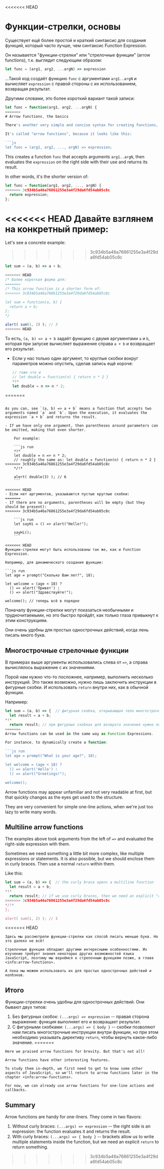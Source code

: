 <<<<<<< HEAD
# Функции-стрелки, основы

Существует ещё более простой и краткий синтаксис для создания функций, который часто лучше, чем синтаксис Function Expression.

Он называется "функции-стрелки" или "стрелочные функции" (arrow functions), т.к. выглядит следующим образом:

```js
let func = (arg1, arg2, ...argN) => expression
```

...Такой код создаёт функцию `func` с аргументами `arg1..argN` и вычисляет `expression` с правой стороны с их использованием, возвращая результат.

Другими словами, это более короткий вариант такой записи:

```js
let func = function(arg1, arg2, ...argN) {
=======
# Arrow functions, the basics

There's another very simple and concise syntax for creating functions, that's often better than Function Expressions.

It's called "arrow functions", because it looks like this:

```js
let func = (arg1, arg2, ..., argN) => expression;
```

This creates a function `func` that accepts arguments `arg1..argN`, then evaluates the `expression` on the right side with their use and returns its result.

In other words, it's the shorter version of:

```js
let func = function(arg1, arg2, ..., argN) {
>>>>>>> 3c934b5a46a76861255e3a4f29da6fd54ab05c8c
  return expression;
};
```

<<<<<<< HEAD
Давайте взглянем на конкретный пример:
=======
Let's see a concrete example:
>>>>>>> 3c934b5a46a76861255e3a4f29da6fd54ab05c8c

```js run
let sum = (a, b) => a + b;

<<<<<<< HEAD
/* Более короткая форма для:
=======
/* This arrow function is a shorter form of:
>>>>>>> 3c934b5a46a76861255e3a4f29da6fd54ab05c8c

let sum = function(a, b) {
  return a + b;
};
*/

alert( sum(1, 2) ); // 3
<<<<<<< HEAD

```

То есть, `(a, b) => a + b` задаёт функцию с двумя аргументами `a` и `b`, которая при запуске вычисляет выражение справа `a + b` и возвращает его результат.

- Если у нас только один аргумент, то круглые скобки вокруг параметров можно опустить, сделав запись ещё короче:

    ```js run
    // тоже что и
    // let double = function(n) { return n * 2 }
    *!*
    let double = n => n * 2;
=======
```

As you can, see `(a, b) => a + b` means a function that accepts two arguments named `a` and `b`. Upon the execution, it evaluates the expression `a + b` and returns the result.

- If we have only one argument, then parentheses around parameters can be omitted, making that even shorter.

    For example:

    ```js run
    *!*
    let double = n => n * 2;
    // roughly the same as: let double = function(n) { return n * 2 }
>>>>>>> 3c934b5a46a76861255e3a4f29da6fd54ab05c8c
    */!*

    alert( double(3) ); // 6
    ```

<<<<<<< HEAD
- Если нет аргументов, указываются пустые круглые скобки:
=======
- If there are no arguments, parentheses will be empty (but they should be present):
>>>>>>> 3c934b5a46a76861255e3a4f29da6fd54ab05c8c

    ```js run
    let sayHi = () => alert("Hello!");

    sayHi();
    ```

<<<<<<< HEAD
Функции-стрелки могут быть использованы так же, как и Function Expression.

Например, для динамического создания функции:

```js run
let age = prompt("Сколько Вам лет?", 18);

let welcome = (age < 18) ?
  () => alert('Привет') :
  () => alert("Здравствуйте!");

welcome(); // теперь всё в порядке
```

Поначалу функции-стрелки могут показаться необычными и трудночитаемыми, но это быстро пройдёт, как только глаза привыкнут к этим конструкциям.

Они очень удобны для простых однострочных действий, когда лень писать много букв.

## Многострочные стрелочные функции

В примерах выше аргументы использовались слева от `=>`, а справа вычислялось выражение с их значениями.

Порой нам нужно что-то посложнее, например, выполнить несколько инструкций. Это также возможно, нужно лишь заключить инструкции в фигурные скобки. И использовать `return` внутри них, как в обычной функции.

Например:

```js run
let sum = (a, b) => {  // фигурная скобка, открывающая тело многострочной функции
  let result = a + b;
*!*
  return result; // при фигурных скобках для возврата значения нужно явно вызвать return
=======
Arrow functions can be used in the same way as Function Expressions.

For instance, to dynamically create a function:

```js run
let age = prompt("What is your age?", 18);

let welcome = (age < 18) ?
  () => alert('Hello') :
  () => alert("Greetings!");

welcome();
```

Arrow functions may appear unfamiliar and not very readable at first, but that quickly changes as the eyes get used to the structure.

They are very convenient for simple one-line actions, when we're just too lazy to write many words.

## Multiline arrow functions

The examples above took arguments from the left of `=>` and evaluated the right-side expression with them.

Sometimes we need something a little bit more complex, like multiple expressions or statements. It is also possible, but we should enclose them in curly braces. Then use a normal `return` within them.

Like this:

```js run
let sum = (a, b) => {  // the curly brace opens a multiline function
  let result = a + b;
*!*
  return result; // if we use curly braces, then we need an explicit "return" 
>>>>>>> 3c934b5a46a76861255e3a4f29da6fd54ab05c8c
*/!*
};

alert( sum(1, 2) ); // 3
```

<<<<<<< HEAD
```smart header="Дальше будет ещё информация"
Здесь мы рассмотрели функции-стрелки как способ писать меньше букв. Но это далеко не всё!

Стрелочные функции обладают другими интересными особенностями. Их изучение требует знания некоторых других возможностей языка JavaScript, поэтому мы вернёмся к стрелочным функциям позже, в главе <info:arrow-functions>.

А пока мы можем использовать их для простых однострочных действий и колбэков.
```

## Итого

Функции-стрелки очень удобны для однострочных действий. Они бывают двух типов:

1. Без фигурных скобок: `(...args) => expression` -- правая сторона выражение: функция выполняет его и возвращает результат.
2. С фигурными скобками: `(...args) => { body }` -- скобки позволяют нам писать многострочные инструкции внутри функции, но при этом необходимо указывать директиву `return`, чтобы вернуть какое-либо значение.
=======
```smart header="More to come"
Here we praised arrow functions for brevity. But that's not all!

Arrow functions have other interesting features.

To study them in-depth, we first need to get to know some other aspects of JavaScript, so we'll return to arrow functions later in the chapter <info:arrow-functions>.

For now, we can already use arrow functions for one-line actions and callbacks.
```

## Summary

Arrow functions are handy for one-liners. They come in two flavors:

1. Without curly braces: `(...args) => expression` -- the right side is an expression: the function evaluates it and returns the result.
2. With curly braces: `(...args) => { body }` -- brackets allow us to write multiple statements inside the function, but we need an explicit `return` to return something.
>>>>>>> 3c934b5a46a76861255e3a4f29da6fd54ab05c8c
